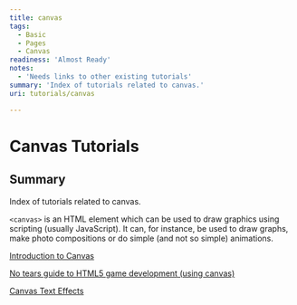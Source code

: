 ```yaml
---
title: canvas
tags:
  - Basic
  - Pages
  - Canvas
readiness: 'Almost Ready'
notes:
  - 'Needs links to other existing tutorials'
summary: 'Index of tutorials related to canvas.'
uri: tutorials/canvas

---
```

# Canvas Tutorials

## Summary

Index of tutorials related to canvas.

`<canvas>` is an HTML element which can be used to draw graphics using scripting (usually JavaScript). It can, for instance, be used to draw graphs, make photo compositions or do simple (and not so simple) animations.

[Introduction to Canvas](/tutorials/canvas/Canvas_tutorial)

[No tears guide to HTML5 game development (using canvas)](/tutorials/canvas_notearsgame)

[Canvas Text Effects](/tutorials/canvas_texteffects)

